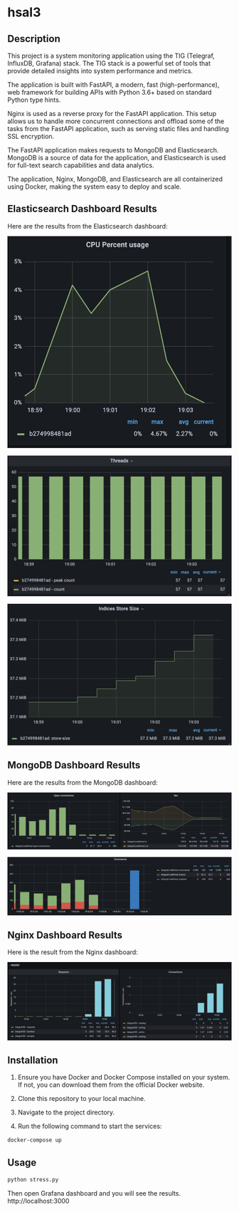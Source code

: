 # hsal3

## Description

This project is a system monitoring application using the TIG (Telegraf, InfluxDB, Grafana) stack. The TIG stack is a powerful set of tools that provide detailed insights into system performance and metrics.

The application is built with FastAPI, a modern, fast (high-performance), web framework for building APIs with Python 3.6+ based on standard Python type hints.

Nginx is used as a reverse proxy for the FastAPI application. This setup allows us to handle more concurrent connections and offload some of the tasks from the FastAPI application, such as serving static files and handling SSL encryption.

The FastAPI application makes requests to MongoDB and Elasticsearch. MongoDB is a source of data for the application, and Elasticsearch is used for full-text search capabilities and data analytics.

The application, Nginx, MongoDB, and Elasticsearch are all containerized using Docker, making the system easy to deploy and scale.


## Elasticsearch Dashboard Results

Here are the results from the Elasticsearch dashboard:

![Elasticsearch Result 1](./ES1.png)

![Elasticsearch Result 2](./ES2.png)

![Elasticsearch Result 3](./ES3.png)

## MongoDB Dashboard Results

Here are the results from the MongoDB dashboard:

![MongoDB Result 1](./mongodb1.png)

![MongoDB Result 2](./mongodb2.png)

## Nginx Dashboard Results

Here is the result from the Nginx dashboard:

![Nginx Result](./nginx.png)

## Installation

1. Ensure you have Docker and Docker Compose installed on your system. If not, you can download them from the official Docker website.

2. Clone this repository to your local machine.

3. Navigate to the project directory.

4. Run the following command to start the services:

```bash
docker-compose up
```

## Usage
```bash
python stress.py
```
Then open Grafana dashboard and you will see the results. http://localhost:3000
